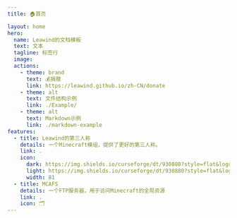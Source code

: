 ```yaml
---
title: 🏠首页

layout: home
hero:
  name: Leawind的文档模板
  text: 文本
  tagline: 标签行
  image: 
  actions:
    - theme: brand
      text: 💰捐赠
      link: https://leawind.github.io/zh-CN/donate
    - theme: alt
      text: 文件结构示例
      link: ./Example/
    - theme: alt
      text: Markdown示例
      link: ./markdown-example
features:
  - title: Leawind的第三人称
    details: 一个Minecraft模组，提供了更好的第三人称。
    link: .
    icon: 
      dark: https://img.shields.io/curseforge/dt/930880?style=flat&logo=curseforge&logoColor=f16436&label=%20&color=4f4f4f
      light: https://img.shields.io/curseforge/dt/930880?style=flat&logo=curseforge&logoColor=4f4f4f&label=%20&color=f16436
      width: 81
  - title: MCAFS
    details: 一个FTP服务器，用于访问Minecraft的全局资源
    link: .
    icon: 🗂
---
```

